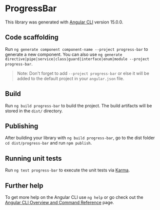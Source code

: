 # ProgressBar

This library was generated with [Angular CLI](https://github.com/angular/angular-cli) version 15.0.0.

## Code scaffolding

Run `ng generate component component-name --project progress-bar` to generate a new component. You can also use `ng generate directive|pipe|service|class|guard|interface|enum|module --project progress-bar`.

> Note: Don't forget to add `--project progress-bar` or else it will be added to the default project in your `angular.json` file.

## Build

Run `ng build progress-bar` to build the project. The build artifacts will be stored in the `dist/` directory.

## Publishing

After building your library with `ng build progress-bar`, go to the dist folder `cd dist/progress-bar` and run `npm publish`.

## Running unit tests

Run `ng test progress-bar` to execute the unit tests via [Karma](https://karma-runner.github.io).

## Further help

To get more help on the Angular CLI use `ng help` or go check out the [Angular CLI Overview and Command Reference](https://angular.io/cli) page.
